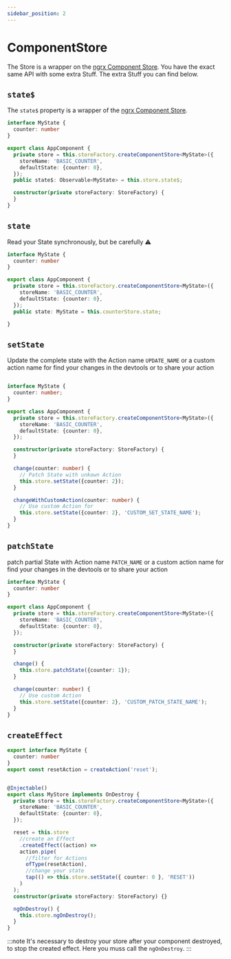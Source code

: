 ```yaml
---
sidebar_position: 2
---
```


# ComponentStore

The Store is a wrapper on the [ngrx Component Store](https://ngrx.io/guide/component-store). You have the exact same API
with some extra Stuff. The extra Stuff you can find below.

## `state$`

The `state$` property is a wrapper of the [ngrx Component Store](https://ngrx.io/guide/component-store).

```ts title="app.component.ts"
interface MyState {
  counter: number
}

export class AppComponent {
  private store = this.storeFactory.createComponentStore<MyState>({
    storeName: 'BASIC_COUNTER',
    defaultState: {counter: 0},
  });
  public state$: Observable<MyState> = this.store.state$;

  constructor(private storeFactory: StoreFactory) {
  }
}
```

## `state`

Read your State synchronously, but be carefully ⚠️

```ts title="app.component.ts"
interface MyState {
  counter: number
}

export class AppComponent {
  private store = this.storeFactory.createComponentStore<MyState>({
    storeName: 'BASIC_COUNTER',
    defaultState: {counter: 0},
  });
  public state: MyState = this.counterStore.state;

}
```

## `setState`

Update the complete state with the Action name `UPDATE_NAME` or a custom action name for find your changes in the
devtools or to share your action

```ts title="app.component.ts"

interface MyState {
  counter: number;
}

export class AppComponent {
  private store = this.storeFactory.createComponentStore<MyState>({
    storeName: 'BASIC_COUNTER',
    defaultState: {counter: 0},
  });

  constructor(private storeFactory: StoreFactory) {
  }

  change(counter: number) {
    // Patch State with unkown Action   
    this.store.setState({counter: 2});
  }

  changeWithCustomAction(counter: number) {
    // Use custom Action for
    this.store.setState({counter: 2}, 'CUSTOM_SET_STATE_NAME');
  }
}
```

## `patchState`

patch partial State with Action name `PATCH_NAME` or a custom action name for find your changes in the devtools or to
share your action

```ts title="app.component.ts"
interface MyState {
  counter: number
}

export class AppComponent {
  private store = this.storeFactory.createComponentStore<MyState>({
    storeName: 'BASIC_COUNTER',
    defaultState: {counter: 0},
  });

  constructor(private storeFactory: StoreFactory) {
  }

  change() {
    this.store.patchState({counter: 1});
  }

  change(counter: number) {
    // Use custom Action
    this.store.setState({counter: 2}, 'CUSTOM_PATCH_STATE_NAME');
  }
}
```

## `createEffect`



```ts title="my-component-store.service.ts"
export interface MyState {
  counter: number
}
export const resetAction = createAction('reset');


@Injectable()
export class MyStore implements OnDestroy {
  private store = this.storeFactory.createComponentStore<MyState>({
    storeName: 'BASIC_COUNTER',
    defaultState: {counter: 0},
  });

  reset = this.store
    //create an Effect
    .createEffect((action) =>
    action.pipe(
      //filter for Actions
      ofType(resetAction),
      //change your state
      tap(() => this.store.setState({ counter: 0 }, 'RESET'))
    )
  );
  constructor(private storeFactory: StoreFactory) {}

  ngOnDestroy() {
    this.store.ngOnDestroy();
  }
} 
```

:::note
It's necessary to destroy your store after your component destroyed, to stop the created effect.
Here you muss call the `ngOnDestroy`.
:::

